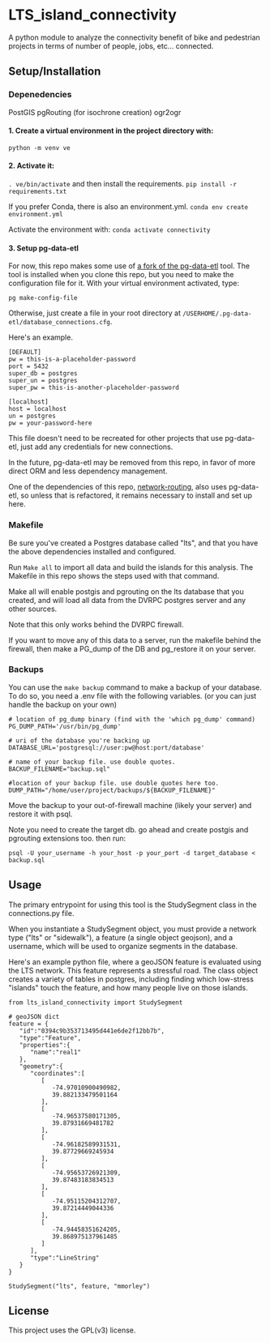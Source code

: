 # LTS_island_connectivity

A python module to analyze the connectivity benefit of bike and pedestrian projects in terms of number of people, jobs, etc... connected.

## Setup/Installation
### Depenedencies
PostGIS
pgRouting (for isochrone creation)
ogr2ogr


#### 1. Create a virtual environment in the project directory with:
```shell
python -m venv ve
```

#### 2. Activate it:
`. ve/bin/activate` and then install the requirements. `pip install -r requirements.txt`

If you prefer Conda, there is also an environment.yml.
`conda env create environment.yml` 

Activate the environment with:
`conda activate connectivity`

#### 3. Setup pg-data-etl
For now, this repo makes some use of [a fork of the pg-data-etl](https://github.com/mmorley0395/pg-data-etl) tool. The tool is installed when you clone this repo,
but you need to make the configuration file for it. With your virtual environment activated, type:

```shell
pg make-config-file
```

Otherwise, just create a file in your root directory at `/USERHOME/.pg-data-etl/database_connections.cfg`.

Here's an example.

```
[DEFAULT]
pw = this-is-a-placeholder-password
port = 5432
super_db = postgres
super_un = postgres
super_pw = this-is-another-placeholder-password

[localhost]
host = localhost
un = postgres
pw = your-password-here
```

This file doesn't need to be recreated for other projects that use pg-data-etl, just add any credentials for new connections. 

In the future, pg-data-etl may be removed from this repo, in favor of more direct ORM and less dependency management. 

One of the dependencies of this repo, [network-routing](https://github.com/dvrpc/network-routing/tree/master/network_routing), also uses pg-data-etl, 
so unless that is refactored, it remains necessary to install and set up here.


### Makefile

Be sure you've created a Postgres database called "lts", and that you have the above dependencies installed and configured.

Run `Make all` to import all data and build the islands for this analysis. The Makefile in this repo shows the steps used with that command.

Make all will enable postgis and pgrouting on the lts database that you created, and will load all data from the DVRPC postgres server and any other sources.

Note that this only works behind the DVRPC firewall.

If you want to move any of this data to a server, run the makefile behind the firewall, then make a PG_dump of the DB and pg_restore it on your server.

### Backups
You can use the `make backup` command to make a backup of your database. To do so, you need a .env file with the following variables. (or you can just handle the backup on your own)

```
# location of pg_dump binary (find with the 'which pg_dump' command)
PG_DUMP_PATH='/usr/bin/pg_dump' 

# uri of the database you're backing up
DATABASE_URL='postgresql://user:pw@host:port/database'

# name of your backup file. use double quotes.
BACKUP_FILENAME="backup.sql"

#location of your backup file. use double quotes here too.
DUMP_PATH="/home/user/project/backups/${BACKUP_FILENAME}"
```

Move the backup to your out-of-firewall machine (likely your server) and restore it with psql.

Note you need to create the target db. go ahead and create postgis and pgrouting extensions too. then run:

`psql -U your_username -h your_host -p your_port -d target_database < backup.sql`

## Usage
The primary entrypoint for using this tool is the StudySegment class in the connections.py file. 

When you instantiate a StudySegment object, you must provide a network type ("lts" or "sidewalk"), a feature (a single object geojson), and a username, which will be used to organize
segments in the database.

Here's an example python file, where a geoJSON feature is evaluated using the LTS network. This feature represents a stressful road. The class object creates a variety of tables in postgres, 
including finding which low-stress "islands" touch the feature, and how many people live on those islands. 

```
from lts_island_connectivity import StudySegment

# geoJSON dict
feature = {
   "id":"0394c9b353713495d441e6de2f12bb7b",
   "type":"Feature",
   "properties":{
      "name":"real1"
   },
   "geometry":{
      "coordinates":[
         [
            -74.97010900490982,
            39.882133479501164
         ],
         [
            -74.96537580171305,
            39.87931669481782
         ],
         [
            -74.96182589931531,
            39.87729669245934
         ],
         [
            -74.95653726921309,
            39.87483183834513
         ],
         [
            -74.95115204312707,
            39.87214449044336
         ],
         [
            -74.94458351624205,
            39.868975137961485
         ]
      ],
      "type":"LineString"
   }
}

StudySegment("lts", feature, "mmorley")
```

## License
This project uses the GPL(v3) license. 